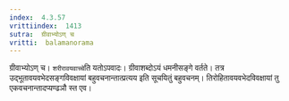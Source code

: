 ```yaml
---
index:  4.3.57
vrittiindex:  1413
sutra:  ग्रीवाभ्योऽण् च
vritti:  balamanorama 
---
```


ग्रीवाभ्योऽण् च। `शरीरावयवाच्चे`ति यतोऽपवादः। ग्रीवाशब्दोऽयं धमनीसङ्गे वर्तते। तत्र उद्भूतावयवभेदसङ्गविवक्षायां बहुवचनान्तात्प्रत्यय इति सूचयितुं बहुवचनम्। तिरोहितावयवभेदविवक्षायां तु एकवचनान्तादप्यण्ढञौ स्त एव।


